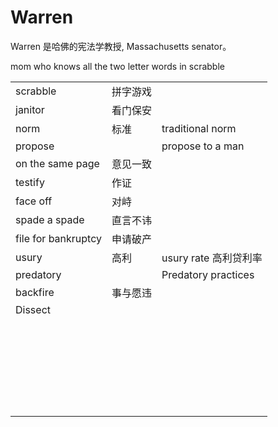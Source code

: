 # Warren

Warren 是哈佛的宪法学教授, Massachusetts senator。

mom who knows all the two letter words in scrabble 

|                     |          |                       |
| ------------------- | -------- | --------------------- |
| scrabble            | 拼字游戏 |                       |
| janitor             | 看门保安 |                       |
| norm                | 标准     | traditional norm      |
| propose             |          | propose to a man      |
| on the same page    | 意见一致 |                       |
| testify             | 作证     |                       |
| face off            | 对峙     |                       |
| spade a spade       | 直言不讳 |                       |
| file for bankruptcy | 申请破产 |                       |
| usury               | 高利     | usury rate 高利贷利率 |
| predatory           |          | Predatory practices   |
| backfire            | 事与愿违 |                       |
| Dissect             |          |                       |
|                     |          |                       |
|                     |          |                       |
|                     |          |                       |
|                     |          |                       |
|                     |          |                       |
|                     |          |                       |
|                     |          |                       |
|                     |          |                       |
|                     |          |                       |
|                     |          |                       |
|                     |          |                       |
|                     |          |                       |
|                     |          |                       |
|                     |          |                       |
|                     |          |                       |
|                     |          |                       |
|                     |          |                       |
|                     |          |                       |
|                     |          |                       |
|                     |          |                       |
|                     |          |                       |
|                     |          |                       |
|                     |          |                       |
|                     |          |                       |
|                     |          |                       |
|                     |          |                       |

